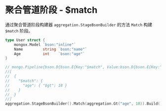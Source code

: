 # 聚合管道阶段 - $match
通过聚合管道阶段构建器 `aggregation.StageBsonBuilder` 的方法 `Match` 构建 `$match` 阶段。

```go
type User struct {
	mongox.Model `bson:"inline"`
	Name         string `bson:"name"`
	Age          int    `bson:"age"`
}

// mongo.Pipeline{bson.D{bson.E{Key:"$match", Value:bson.D{bson.E{Key:"age", Value:bson.D{bson.E{Key:"$gt", Value:[]interface {}{18}}}}}}}}
//[
//  {
//    "$match": {
//      "age": { "$gt": 18 }
//    }
//  }
//]
aggregation.StageBsonBuilder().Match(aggregation.Gt("age", 18)).Build()
```
